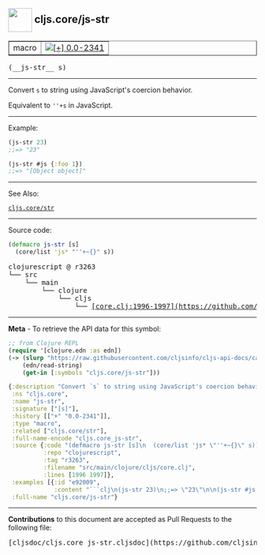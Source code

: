 ## <img width="48px" valign="middle" src="http://i.imgur.com/Hi20huC.png"> cljs.core/js-str

 <table border="1">
<tr>

<td>macro</td>
<td><a href="https://github.com/cljsinfo/cljs-api-docs/tree/0.0-2341"><img valign="middle" alt="[+] 0.0-2341" src="https://img.shields.io/badge/+-0.0--2341-lightgrey.svg"></a> </td>
</tr>
</table>

 <samp>
(__js-str__ s)<br>
</samp>

---

Convert `s` to string using JavaScript's coercion behavior.

Equivalent to `''+s` in JavaScript.

---

Example:

```clj
(js-str 23)
;;=> "23"

(js-str #js {:foo 1})
;;=> "[Object object]"
```

---

See Also:

[`cljs.core/str`](cljs.core_str.md)<br>

---


Source code:

```clj
(defmacro js-str [s]
  (core/list 'js* "''+~{}" s))
```

 <pre>
clojurescript @ r3263
└── src
    └── main
        └── clojure
            └── cljs
                └── <ins>[core.clj:1996-1997](https://github.com/clojure/clojurescript/blob/r3263/src/main/clojure/cljs/core.clj#L1996-L1997)</ins>
</pre>


---

__Meta__ - To retrieve the API data for this symbol:

```clj
;; from Clojure REPL
(require '[clojure.edn :as edn])
(-> (slurp "https://raw.githubusercontent.com/cljsinfo/cljs-api-docs/catalog/cljs-api.edn")
    (edn/read-string)
    (get-in [:symbols "cljs.core/js-str"]))
```

```clj
{:description "Convert `s` to string using JavaScript's coercion behavior.\n\nEquivalent to `''+s` in JavaScript.",
 :ns "cljs.core",
 :name "js-str",
 :signature ["[s]"],
 :history [["+" "0.0-2341"]],
 :type "macro",
 :related ["cljs.core/str"],
 :full-name-encode "cljs.core_js-str",
 :source {:code "(defmacro js-str [s]\n  (core/list 'js* \"''+~{}\" s))",
          :repo "clojurescript",
          :tag "r3263",
          :filename "src/main/clojure/cljs/core.clj",
          :lines [1996 1997]},
 :examples [{:id "e92009",
             :content "```clj\n(js-str 23)\n;;=> \"23\"\n\n(js-str #js {:foo 1})\n;;=> \"[Object object]\"\n```"}],
 :full-name "cljs.core/js-str"}

```

---

__Contributions__ to this document are accepted as Pull Requests to the following file:

 <pre>
[cljsdoc/cljs.core_js-str.cljsdoc](https://github.com/cljsinfo/cljs-api-docs/blob/master/cljsdoc/cljs.core_js-str.cljsdoc)
</pre>

